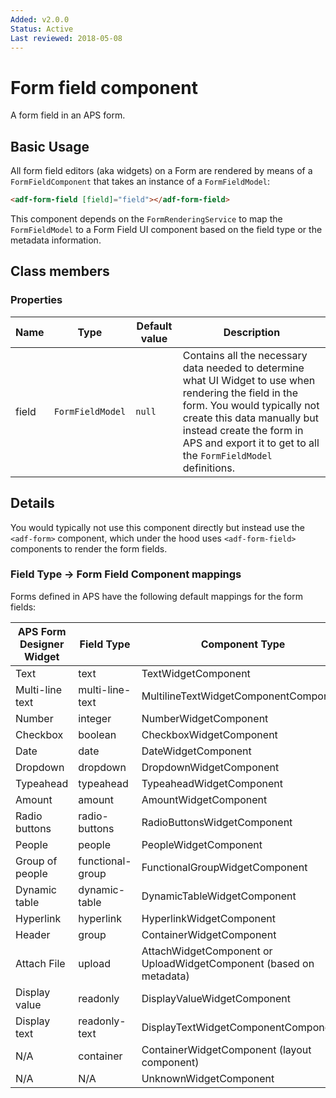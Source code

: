```yaml
---
Added: v2.0.0
Status: Active
Last reviewed: 2018-05-08
---
```


# Form field component

A form field in an APS form.

## Basic Usage

All form field editors (aka widgets) on a Form are rendered by means of a `FormFieldComponent`
that takes an instance of a `FormFieldModel`:

```html
<adf-form-field [field]="field"></adf-form-field>
```

This component depends on the `FormRenderingService` to map the `FormFieldModel` to a Form Field UI component
based on the field type or the metadata information.

## Class members

### Properties

| Name | Type | Default value | Description |
| ---- | ---- | ------------- | ----------- |
| field | `FormFieldModel` | `null` | Contains all the necessary data needed to determine what UI Widget to use when rendering the field in the form. You would typically not create this data manually but instead create the form in APS and export it to get to all the `FormFieldModel` definitions. |

## Details

You would typically not use this component directly but instead use the `<adf-form>` component, which under the hood
uses `<adf-form-field>` components to render the form fields.

### Field Type -> Form Field Component mappings

Forms defined in APS have the following default mappings for the form fields:

| APS Form Designer Widget | Field Type | Component Type |
| ------------------------ | ---------- | -------------- |
| Text | text | TextWidgetComponent |
| Multi-line text | multi-line-text | MultilineTextWidgetComponentComponent |
| Number | integer | NumberWidgetComponent |
| Checkbox | boolean | CheckboxWidgetComponent |
| Date | date | DateWidgetComponent |
| Dropdown | dropdown | DropdownWidgetComponent |
| Typeahead | typeahead | TypeaheadWidgetComponent |
| Amount | amount | AmountWidgetComponent |
| Radio buttons | radio-buttons | RadioButtonsWidgetComponent |
| People | people | PeopleWidgetComponent |
| Group of people | functional-group | FunctionalGroupWidgetComponent |
| Dynamic table | dynamic-table | DynamicTableWidgetComponent |
| Hyperlink | hyperlink | HyperlinkWidgetComponent |
| Header | group | ContainerWidgetComponent |
| Attach File | upload | AttachWidgetComponent or UploadWidgetComponent (based on metadata) |
| Display value | readonly | DisplayValueWidgetComponent |
| Display text | readonly-text | DisplayTextWidgetComponentComponent |
| N/A | container | ContainerWidgetComponent (layout component) |
| N/A | N/A | UnknownWidgetComponent |
